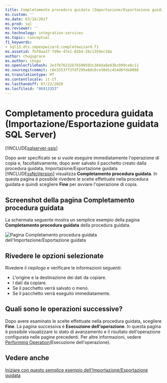 ```yaml
---
title: Completamento procedura guidata (Importazione/Esportazione guidata SQL Server) | Microsoft Docs
ms.custom: ''
ms.date: 03/16/2017
ms.prod: sql
ms.reviewer: ''
ms.technology: integration-services
ms.topic: conceptual
f1_keywords:
- sql13.dts.impexpwizard.completewizard.f1
ms.assetid: fbf0aa37-fd9e-47e1-82b4-26c1359ec3da
author: chugugrace
ms.author: chugu
ms.openlocfilehash: 2e37b76232b76590593c384da8e83bc099ce6c11
ms.sourcegitcommit: c8e1553ff3fdf295e8dc6ce30d1c454d6fde8088
ms.translationtype: HT
ms.contentlocale: it-IT
ms.lasthandoff: 07/22/2020
ms.locfileid: "86913353"
---
```

# <a name="complete-the-wizard-sql-server-import-and-export-wizard"></a>Completamento procedura guidata (Importazione/Esportazione guidata SQL Server)

[!INCLUDE[sqlserver-ssis](../../includes/applies-to-version/sqlserver-ssis.md)]


Dopo aver specificato se si vuole eseguire immediatamente l'operazione di copia e, facoltativamente, dopo aver salvato il pacchetto creato dalla procedura guidata, Importazione/Esportazione guidata [!INCLUDE[ssNoVersion](../../includes/ssnoversion-md.md)] visualizza **Completamento procedura guidata**. In questa pagina è possibile rivedere le scelte effettuate nella procedura guidata e quindi scegliere **Fine** per avviare l'operazione di copia.
 
## <a name="screen-shot-of-the-complete-the-wizard-page"></a>Screenshot della pagina Completamento procedura guidata 
 La schermata seguente mostra un semplice esempio della pagina **Completamento procedura guidata** della procedura guidata.  
  
 ![Pagina Completamento procedura guidata dell'Importazione/Esportazione guidata](../../integration-services/import-export-data/media/complete.png "Pagina Completamento procedura guidata dell'Importazione/Esportazione guidata")  
  
## <a name="review-the-options-you-selected"></a>Rivedere le opzioni selezionate  
 
Rivedere il riepilogo e verificare le informazioni seguenti:  
-   L'origine e la destinazione dei dati da copiare.
-   I dati da copiare.
-   Se il pacchetto verrà salvato o meno.
-   Se il pacchetto verrà eseguito immediatamente.  
  
## <a name="whats-next"></a>Quali sono le operazioni successive?  
 Dopo avere esaminato le scelte effettuate nella procedura guidata, scegliere **Fine**. La pagina successiva è **Esecuzione dell'operazione**. In questa pagina è possibile visualizzare lo stato di avanzamento e il risultato dell'operazione configurata nelle pagine precedenti. Per altre informazioni, vedere [Performing Operation](../../integration-services/import-export-data/performing-operation-sql-server-import-and-export-wizard.md)(Esecuzione dell'operazione).
 
## <a name="see-also"></a>Vedere anche
[Iniziare con questo semplice esempio dell'Importazione/Esportazione guidata](../../integration-services/import-export-data/get-started-with-this-simple-example-of-the-import-and-export-wizard.md)

